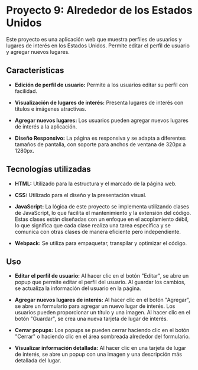 # Proyecto 9: Alrededor de los Estados Unidos

Este proyecto es una aplicación web que muestra perfiles de usuarios y lugares de interés en los Estados Unidos. Permite editar el perfil de usuario y agregar nuevos lugares.

## Características

- **Edición de perfil de usuario:** Permite a los usuarios editar su perfil con facilidad.

- **Visualización de lugares de interés:** Presenta lugares de interés con títulos e imágenes atractivas.

- **Agregar nuevos lugares:** Los usuarios pueden agregar nuevos lugares de interés a la aplicación.

- **Diseño Responsivo:** La página es responsiva y se adapta a diferentes tamaños de pantalla, con soporte para anchos de ventana de 320px a 1280px.

## Tecnologías utilizadas

- **HTML:** Utilizado para la estructura y el marcado de la página web.

- **CSS:** Utilizado para el diseño y la presentación visual.

- **JavaScript:** La lógica de este proyecto se implementa utilizando clases de JavaScript, lo que facilita el mantenimiento y la extensión del código. Estas clases están diseñadas con un enfoque en el acoplamiento débil, lo que significa que cada clase realiza una tarea específica y se comunica con otras clases de manera eficiente pero independiente.

- **Webpack:** Se utiliza para empaquetar, transpilar y optimizar el código.

## Uso

- **Editar el perfil de usuario:** Al hacer clic en el botón "Editar", se abre un popup que permite editar el perfil del usuario. Al guardar los cambios, se actualiza la información del usuario en la página.

- **Agregar nuevos lugares de interés:** Al hacer clic en el botón "Agregar", se abre un formulario para agregar un nuevo lugar de interés. Los usuarios pueden proporcionar un título y una imagen. Al hacer clic en el botón "Guardar", se crea una nueva tarjeta de lugar de interés.

- **Cerrar popups:** Los popups se pueden cerrar haciendo clic en el botón "Cerrar" o haciendo clic en el área sombreada alrededor del formulario.

- **Visualizar información detallada:** Al hacer clic en una tarjeta de lugar de interés, se abre un popup con una imagen y una descripción más detallada del lugar.
